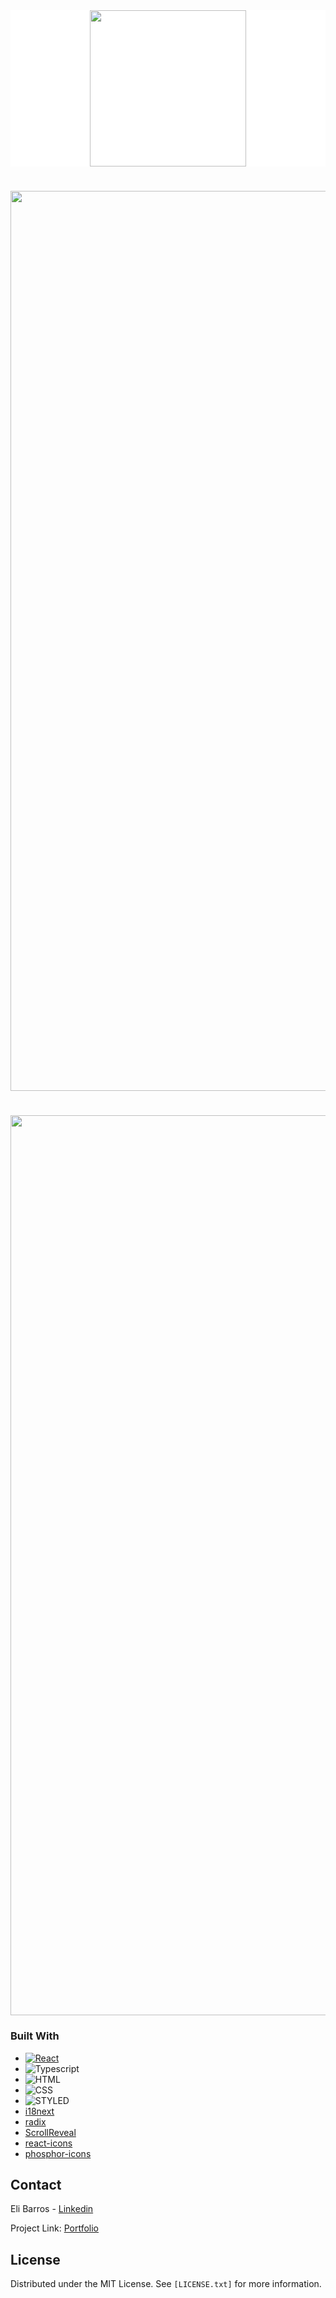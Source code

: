 <div  style="background-color:white;" align="center">
  <img  src="./profile/src/assets/svg/logo.svg" width="250px" />
</div>
<h1 align="center">
  <img  src="./profile/src/assets/img/light.png" width="1440px" />
</h1>

<h1 align="center">
  <img  src="./profile/src/assets/img/dark.png" width="1440px" />
</h1>

### Built With

* [![React][React.js]][React-url]
* ![Typescript]
* ![HTML]
* ![CSS]
* ![STYLED]
* [i18next](https://www.i18next.com/)
* [radix](https://www.radix-ui.com/)
* [ScrollReveal](https://www.radix-ui.com/)
* [react-icons](https://react-icons.github.io/react-icons)
* [phosphor-icons](https://phosphoricons.com/)
  

## Contact

Eli Barros - [Linkedin](https://www.linkedin.com/in/cleitonbarrosmoura/)

Project Link: [Portfolio](https://cleitonfrontendengineer.vercel.app/)

## License

Distributed under the MIT License. See `[LICENSE.txt]` for more information.



[React.js]: https://img.shields.io/badge/React-20232A?style=for-the-badge&logo=react&logoColor=61DAFB
[React-url]: https://reactjs.org/

[HTML]: https://img.shields.io/badge/HTML5-E34F26?style=for-the-badge&logo=html5&logoColor=white
[CSS]: https://img.shields.io/badge/CSS3-1572B6?style=for-the-badge&logo=css3&logoColor=white

[Bootstrap.com]: https://img.shields.io/badge/Bootstrap-563D7C?style=for-the-badge&logo=bootstrap&logoColor=white
[Bootstrap-url]: https://getbootstrap.com

[Typescript]: https://img.shields.io/badge/TypeScript-007ACC?style=for-the-badge&logo=typescript&logoColor=white
[STYLED]: https://img.shields.io/badge/styled--components-DB7093?style=for-the-badge&logo=styled-components&logoColor=white


